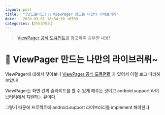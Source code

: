 ```yaml
---
layout: post
title:  "[안드로이드] 🍎 ViewPager 만드는 나만의 라이브러리"
date:   2020-03-01 18:34:10 +0700
categories: [안드로이드]
---
```


> [ViewPager 공식 도큐먼트](https://developer.android.com/training/animation/screen-slide?hl=ko)를 참고하여 공부한 내용!

# 🍎 ViewPager 만드는 나만의 라이브러뤼~

ViewPager에 대해서 찾아보니 [ViewPager 공식 도큐먼트](https://developer.android.com/training/animation/screen-slide?hl=ko) 가 있어서 이걸 보고 따라해보았다!

ViewPager는 화면 간의 슬라이드를 할 수 있게 해주는 것이고 android.support 라이브러리에서 지원하는 뷰이다.

그렇기 때문에 프로젝트에 android.support 라이브러리를 implement 해야한다.

